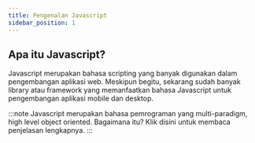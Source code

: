 ```yaml
---
title: Pengenalan Javascript
sidebar_position: 1
---
```


## Apa itu Javascript&#63;

Javascript merupakan bahasa scripting yang banyak digunakan dalam pengembangan aplikasi web. Meskipun begitu, sekarang sudah banyak library atau framework yang memanfaatkan bahasa Javascript untuk pengembangan aplikasi mobile dan desktop.

:::note
Javascript merupakan bahasa pemrograman yang multi-paradigm, high level object oriented. Bagaimana itu? Klik disini untuk membaca penjelasan lengkapnya.
:::
